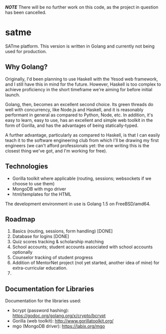 ***NOTE***
There will be no further work on this code, as the project in question has been cancelled.

# satme
SATme platform.  This version is written in Golang and currently not being used for production.

## Why Golang?
Originally, I'd been planning to use Haskell with the Yesod web framework, and I still have this in mind for the future.  However, Haskell is too complex to achieve proficiency in the short timeframe we're aiming for before initial launch.

Golang, then, becomes an excellent second choice.  Its green threads do well with concurrency, like Node.js and Haskell, and it is reasonably performant in general as compared to Python, Node, etc.  In addition, it's easy to learn, easy to use, has an excellent and simple web toolkit in the form of Gorilla, and has the advantages of being statically-typed.

A further advantage, particularly as compared to Haskell, is that I can easily teach it to the software engineering club from which I'll be drawing my first engineers (we can't afford professionals yet: the one writing this is the closest thing we've got, and I'm working for free).

## Technologies
* Gorilla toolkit where applicable (routing, sessions; websockets if we choose to use them)
* MongoDB with mgo driver
* html/templates for the HTML

The development environment in use is Golang 1.5 on FreeBSD/amd64.

## Roadmap
1. Basics (routing, sessions, form handling) [DONE]
2. Database for logins [DONE]
3. Quiz scores tracking & scholarship matching
4. School accounts; student accounts associated with school accounts optionally
5. Counselor tracking of student progress
6. Addition of MentorNet project (not yet started, another idea of mine) for extra-curricular education.
7. 

## Documentation for Libraries
Documentation for the libraries used:
* bcrypt (password hashing): https://godoc.org/golang.org/x/crypto/bcrypt
* Gorilla (web toolkit): http://www.gorillatoolkit.org/
* mgo (MongoDB driver): https://labix.org/mgo
